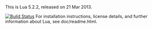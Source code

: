 
This is Lua 5.2.2, released on 21 Mar 2013.

[![Build Status](https://secure.travis-ci.org/NLua/lua.png?branch=master)](https://travis-ci.org/NLua/lua)
For installation instructions, license details, and
further information about Lua, see doc/readme.html.

